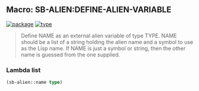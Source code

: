 ## Macro: SB-ALIEN:DEFINE-ALIEN-VARIABLE
[![package](https://img.shields.io/badge/Package-SB--ALIEN-5f9ea0.svg?style=social&colorA=999999)](../) [![type](https://img.shields.io/badge/Type-Macro-5f9ea0.svg?style=social&colorA=999999)](../#macro) 

> Define NAME as an external alien variable of type TYPE. NAME should
> be a list of a string holding the alien name and a symbol to use as
> the Lisp name. If NAME is just a symbol or string, then the other name
> is guessed from the one supplied.

### Lambda list
```cl
(sb-alien::name type)
```
